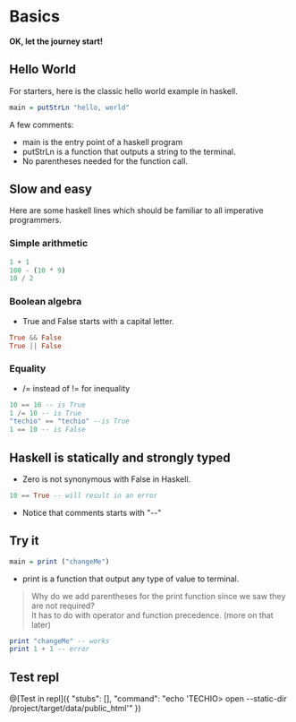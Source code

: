 # Basics

<b>OK, let the journey start!</b><br/>

## Hello World
For starters, here is the classic hello world example in haskell.

```haskell runnable
main = putStrLn "hello, world"
```
A few comments:
* main is the entry point of a haskell program
* putStrLn is a function that outputs a string to the terminal.
* No parentheses needed for the function call.

## Slow and easy
Here are some haskell lines which should be familiar to all imperative programmers.

### Simple arithmetic

```haskell
1 + 1
100 - (10 * 9)
10 / 2
```

### Boolean algebra

* True and False starts with a capital letter.
```haskell
True && False
True || False
```

### Equality
* /= instead of != for inequality
```haskell
10 == 10 -- is True
1 /= 10 -- is True
"techio" == "techio" --is True
1 == 10 -- is False
```

## Haskell is statically and strongly typed
* Zero is not synonymous with False in Haskell.

```haskell
10 == True -- will result in an error
```

* Notice that comments starts with "--"

## Try it
```haskell runnable
main = print ("changeMe")
```
* print is a function that output any type of value to terminal.

> Why do we add parentheses for the print function since we saw they are not required?<br/>
It has to do with operator and function precedence. (more on that later)<br/>

```haskell
print "changeMe" -- works
print 1 + 1 -- error
```

## Test repl

@[Test in repl]({ "stubs": [], "command": "echo 'TECHIO> open --static-dir /project/target/data/public_html'" })